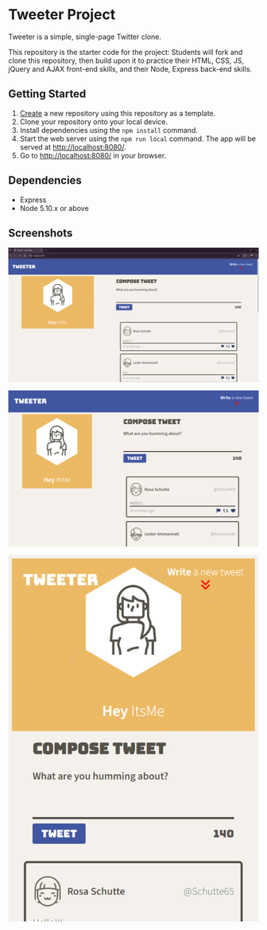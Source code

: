 # Tweeter Project

Tweeter is a simple, single-page Twitter clone.

This repository is the starter code for the project: Students will fork and clone this repository, then build upon it to practice their HTML, CSS, JS, jQuery and AJAX front-end skills, and their Node, Express back-end skills.

## Getting Started

1. [Create](https://github.com/irohunk/tweeter) a new repository using this repository as a template.
2. Clone your repository onto your local device.
3. Install dependencies using the `npm install` command.
3. Start the web server using the `npm run local` command. The app will be served at <http://localhost:8080/>.
4. Go to <http://localhost:8080/> in your browser.

## Dependencies

- Express
- Node 5.10.x or above

## Screenshots
!["Screenshot of Desktop Mode"](https://github.com/irohunk/tweeter/blob/master/docs/DesktopMode.png?raw=true)

!["Screenshot of Tablet Mode"](https://github.com/irohunk/tweeter/blob/master/docs/TabletMode.png?raw=true)

!["Screenshot of Mobile Mode"](https://github.com/irohunk/tweeter/blob/master/docs/MobileMode.png?raw=true)